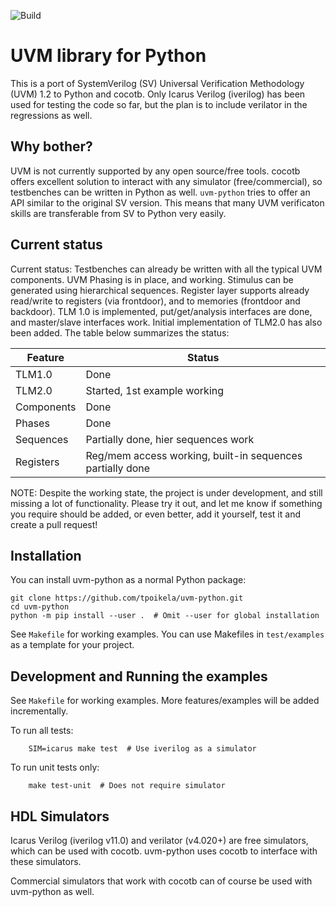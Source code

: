 ![Build](https://github.com/tpoikela/uvm-python/workflows/Build/badge.svg?branch=master)

UVM library for Python
======================

This is a port of SystemVerilog (SV) Universal Verification Methodology (UVM)
1.2 to Python and cocotb. Only Icarus Verilog (iverilog) has been used for
testing the code so
far, but the plan is to include verilator in the regressions as well.

Why bother?
-----------

UVM is not currently supported by any open source/free tools. cocotb offers
excellent solution to interact with any simulator (free/commercial), so
testbenches can be written in Python as well. `uvm-python` tries to offer
an API similar to the original SV version. This means that many UVM verificaton
skills are transferable from SV to Python very easily.

Current status
--------------
Current status: Testbenches can already be written with all the typical UVM 
components. UVM Phasing is in place, and working. Stimulus can be generated
using hierarchical sequences. Register
layer supports already read/write to registers (via frontdoor), and to 
memories (frontdoor and backdoor). TLM 1.0 is implemented,
put/get/analysis interfaces are done, and master/slave interfaces work. Initial
implementation of TLM2.0 has also been added. The table below summarizes the
status:

| Feature    | Status                                                    |
| ---------  | ------                                                    |
| TLM1.0     | Done                                                      |
| TLM2.0     | Started, 1st example working                              |
| Components | Done                                                      |
| Phases     | Done                                                      |
| Sequences  | Partially done, hier sequences work                       |
| Registers  | Reg/mem access working, built-in sequences partially done |

NOTE: Despite the working state, the project is under development, and still
missing a lot of functionality. Please try it out, and let me know if
something you require should be added, or even better, add it yourself, test it
and create a pull request!

Installation
------------

You can install uvm-python as a normal Python package:

```shell
git clone https://github.com/tpoikela/uvm-python.git
cd uvm-python
python -m pip install --user .  # Omit --user for global installation
```

See `Makefile` for working examples. You can use Makefiles in `test/examples` as a
template for your project.

Development and Running the examples
------------------------------------

See `Makefile` for working examples. More features/examples will be added
incrementally.

To run all tests:
```shell
    SIM=icarus make test  # Use iverilog as a simulator
```

To run unit tests only:
```
    make test-unit  # Does not require simulator
```

HDL Simulators
--------------

Icarus Verilog (iverilog v11.0) and verilator (v4.020+) are free simulators, which can
be used with cocotb. uvm-python uses cocotb to interface with these simulators.

Commercial simulators that work with cocotb can of course be used with
uvm-python as well.
